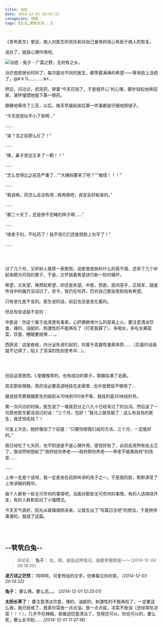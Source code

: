 ```yaml
---
title: 治痘
date: 2014-12-01 10:02:52
categories: 随笔
tags: [生活,男默女泪...]

---
```

《青年医生》里说，病人对医生的信任和对自己身体的信心有助于病人的恢复。

说白了，就是心理作用吧。

![治痘 - 兔子 - 广莫之野，无何有之乡。](2450521147260074931.jpg)

治疗痘痘很长时间了，每次面对不同的医生，都带着满满的希望——等哥脸上没痘了，@#￥%…………&*...

然后，问过诊，抓完药，带着“今天花钱了，于是很开心”的心理，脚步轻松地奔回家，满怀憧憬地服下第一顿药。

静静地等待了三天，以后，每天早晨起床后第一件事都是仔细地照镜子。

“今天痘痘似乎小了些啊...”

......

“诶？没之前那么红了！”

......

“擦，鼻子旁边又多了一颗！！”

......

“怎么觉得比之前还严重了...”“大姨妈要来了吧？”“难怪！！！”

......

“我说嘛，药怎么会没有用...再用用吧，肯定会好起来的。”

......

“都二十天了，还是惨不忍睹的样子啊......”

......

“格老子的，不吃药了！我不信它们还能把脸上长平了！”

......

<br /><br />

过了几个月，又听别人推荐一家医院，说那里皮肤科什么的真不错，还举了几个听起来颇为可信的栗子，于是，又怀揣着希望进行新一轮的循环。

希望，又失望，再燃起希望，却还是失望。中医，西医，民间高手，正规军，就差传说中的偏方没试过了，至今，我仍在吃药，仍对自己那张老脸抱有希望。

只有变化是不变的。医生说的话，前后也总是变化着的。

但总有些话是不变的：

中医说：你这个属于血液里有毒素，心肝脾肺肾什么的容易上火，要注意清淡饮食，辣的、油腻的、刺激性的不能再吃了（打死我算了），多喝水，多吃水果蔬菜，饮食、睡眠要规律......。

西医说：这是痤疮，内分泌失调引起的，你属于高雄性激素体质......（后面的话我就不记得了，陷入了深深的性别思考中...）。

<br /><br />

目前这家医院，L堂嫂推荐的，也有成功的栗子，锦旗挂满了走廊。

其实那些锦旗，真的没必要高调地挂在走廊里...也许是壁纸不够用了...

据说挂号费根据医生的级别从10块到100块不等，我挂的是20块钱的号。

第一次问诊的时候，医生说了一堆我百分之八九十已经背过了的台词，然后说了一句其他医生都没说过的话：“三个月，包好！”我马上就信服了：这么有自信的医生，我还怕毛线？！

可是上次去，她好像加了个前提：“只要你按我们说的方法，三个月，一定能好的。”

我已经吃了七天药，也不知道是不是心理作用，感觉好些了，此刻去突然有些忐忑了，很自然地想起了“政府给你养老——政府帮你养老——养老不能靠政府”的改变......

......

上帝一定是个话唠，我一定是坐在前排听讲的孩子之一。于是我的脸，默默承受了上帝讲稿的精华。

每个人都有一些无可奈何的事情吧，当面对那些无可奈何的事情，有的人选择绕开走，有的人默默启动了小强模式。

今天天气真好，阳光从玻璃墙照进来，让我生出了“写篇日志吧”的想法，于是拼拼凑凑的，就成了这篇。

<br /><br />

--茕茕白兔--
---
>评论区：
>**兔子：** 哈，嗯，越是这种情况，越要笑傲群面～～  *[2014-12-04 08:18:05]*
>
**凌万顷之茫然：** 呵呵呵，可爱玲珑的文字，仿佛看见你的笑。  *[2014-12-03 20:14:33]*
>
**兔子：** 要么残，要么忍。。。  *[2014-12-01 12:25:01]*
>
**太阳长草了：** 要注意清淡饮食，辣的、油腻的、刺激性的不能再吃了，一定要这么做，我已经戒了，我家炒菜放一点点油，放一点点盐，凉菜不放油（还经常吃凉菜！！！），几乎不吃辣椒，我被迫饮食清淡了，觉得还可以，你也可以的，要么死，要么长平脸……  *[2014-12-01 11:37:18]*
>
